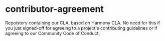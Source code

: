 # contributor-agreement
Repoistory containing our CLA, based on Harmony CLA. No need for this if you just signed-off for agreeing to a project's contributing guidelines or if agreeing to our Community Code of Conduct,
